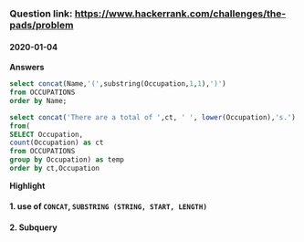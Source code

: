 
### Question link: https://www.hackerrank.com/challenges/the-pads/problem ###
#### 2020-01-04 ####
**Answers**
```sql
select concat(Name,'(',substring(Occupation,1,1),')')
from OCCUPATIONS
order by Name;

select concat('There are a total of ',ct, ' ', lower(Occupation),'s.')
from(
SELECT Occupation,
count(Occupation) as ct
from OCCUPATIONS
group by Occupation) as temp
order by ct,Occupation
```

**Highlight**
#### 1. use of `CONCAT`, `SUBSTRING (STRING, START, LENGTH)`
#### 2. Subquery
